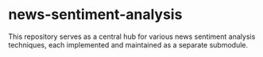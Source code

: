 # news-sentiment-analysis

This repository serves as a central hub for various news sentiment analysis techniques, each implemented and maintained as a separate submodule.
